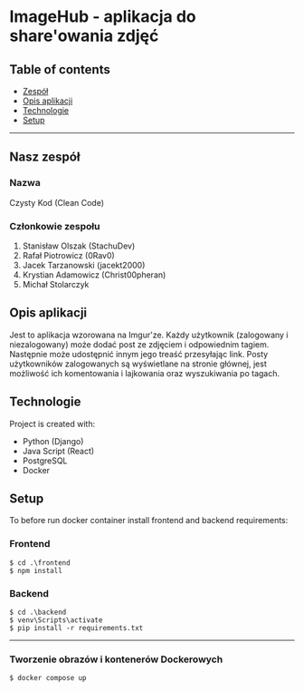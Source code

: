 # ImageHub - aplikacja do share'owania zdjęć

## Table of contents
* [Zespół](#nasz-zespół)
* [Opis aplikacji](#opis-aplikacji)
* [Technologie](#technologie)
* [Setup](#setup)

***

## Nasz zespół
### Nazwa
Czysty Kod (Clean Code)

### Członkowie zespołu
1. Stanisław Olszak (StachuDev)
2. Rafał Piotrowicz (0Rav0)
3. Jacek Tarzanowski (jacekt2000)
4. Krystian Adamowicz (Christ00pheran)
5. Michał Stolarczyk


## Opis aplikacji
Jest to aplikacja wzorowana na Imgur'ze. Każdy użytkownik (zalogowany i niezalogowany) 
może dodać post ze zdjęciem i odpowiednim tagiem. Następnie 
może udostępnić innym jego treaść przesyłając link. Posty użytkowników zalogowanych 
są wyświetlane na stronie głównej, jest możliwość ich komentowania i lajkowania oraz 
wyszukiwania po tagach.
	
## Technologie
Project is created with:
* Python (Django)
* Java Script (React)
* PostgreSQL
* Docker
	
## Setup
To before run docker container install frontend and backend requirements:

### Frontend

```
$ cd .\frontend
$ npm install
```

### Backend

```
$ cd .\backend
$ venv\Scripts\activate 
$ pip install -r requirements.txt
```
***
### Tworzenie obrazów i kontenerów Dockerowych

```
$ docker compose up
```

